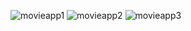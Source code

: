 ![movieapp1](https://github.com/hilaldedek/React-MovieApp/assets/95539281/3bdae6ff-2f94-48a1-b5de-87fb13016e26)
![movieapp2](https://github.com/hilaldedek/React-MovieApp/assets/95539281/63ce87d0-dccc-4af5-b718-acd741ec3479)
![movieapp3](https://github.com/hilaldedek/React-MovieApp/assets/95539281/be45a64d-9c1f-4688-9563-7dd4c89493dc)
